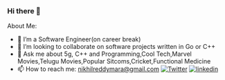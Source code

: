 ### Hi there 👋

About Me:

- 🔭 I’m a Software Engineer(on career break)
- 👯 I’m looking to collaborate on software projects written in Go or C++
- 💬 Ask me about 5g, C++ and Programming,Cool Tech,Marvel Movies,Telugu Movies,Popular Sitcoms,Cricket,Functional Medicine
- 📫 How to reach me: nikhilreddymara@gmail.com [![Twitter][twitter-badge]][Twitter] [![linkedin][linkedin-badge]][linkedin]




[twitter-badge]: https://img.shields.io/twitter/url?label=@nikhilreddymara&style=social&url=https%3A%2F%2Ftwitter.com%2Fnikhilreddymara
[Twitter]: https://twitter.com/nikhilreddymara

[linkedin-badge]: https://img.shields.io/badge/linkedin-%230077B5.svg?&logoColor=white&logo=linkedin&style=flat
[linkedin]: https://www.linkedin.com/in/nikhil-mara-773844b1/


